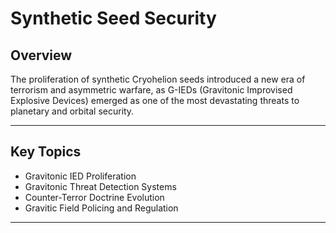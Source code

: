 # Synthetic Seed Security

## Overview

The proliferation of synthetic Cryohelion seeds introduced a new era of terrorism and asymmetric warfare, as G-IEDs (Gravitonic Improvised Explosive Devices) emerged as one of the most devastating threats to planetary and orbital security.

---

## Key Topics

- Gravitonic IED Proliferation
- Gravitonic Threat Detection Systems
- Counter-Terror Doctrine Evolution
- Gravitic Field Policing and Regulation

---